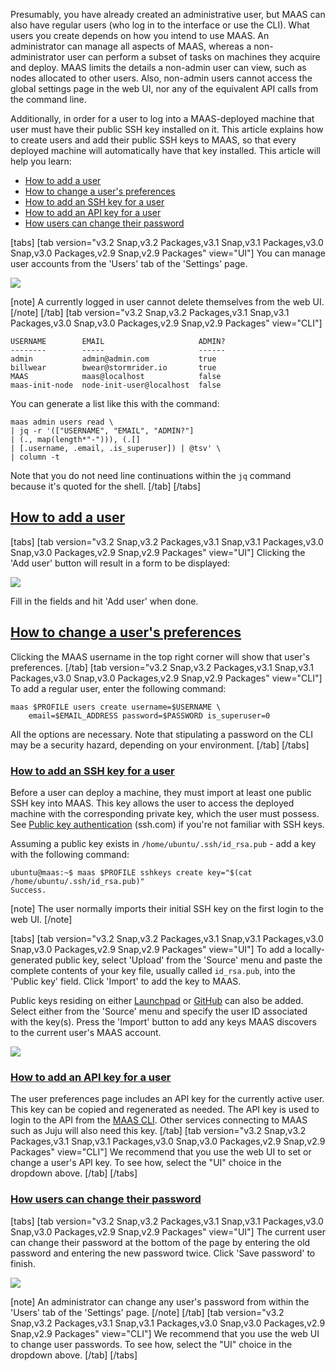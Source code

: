 <!-- "How to manage user accounts" -->
Presumably, you have already created an administrative user, but MAAS can also have regular users (who log in to the interface or use the CLI). What users you create depends on how you intend to use MAAS.  An administrator can manage all aspects of MAAS, whereas a non-administrator user can perform a subset of tasks on machines they acquire and deploy.  MAAS limits the details a non-admin user can view, such as nodes allocated to other users. Also, non-admin users cannot access the global settings page in the web UI, nor any of the equivalent API calls from the command line.

Additionally, in order for a user to log into a MAAS-deployed machine that user must have their public SSH key installed on it.  This article explains how to create users and add their public SSH keys to MAAS, so that every deployed machine will automatically have that key installed.  This article will help you learn:

* [How to add a user](#heading--add-a-user)
* [How to change a user's preferences](#heading--user-preferences)
* [How to add an SSH key for a user](#heading--ssh-keys)
* [How to add an API key for a user](#heading--api-key)
* [How users can change their password](#heading--change-password)

[tabs]
[tab version="v3.2 Snap,v3.2 Packages,v3.1 Snap,v3.1 Packages,v3.0 Snap,v3.0 Packages,v2.9 Snap,v2.9 Packages" view="UI"]
You can manage user accounts from the 'Users' tab of the 'Settings' page.

<a href="https://assets.ubuntu.com/v1/76402e4b-manage-user-accounts__2.4_current-users.png" target = "_blank"><img src="https://assets.ubuntu.com/v1/76402e4b-manage-user-accounts__2.4_current-users.png"></a>

[note]
A currently logged in user cannot delete themselves from the web UI.
[/note]
[/tab]
[tab version="v3.2 Snap,v3.2 Packages,v3.1 Snap,v3.1 Packages,v3.0 Snap,v3.0 Packages,v2.9 Snap,v2.9 Packages" view="CLI"]
```
USERNAME        EMAIL                     ADMIN?
--------        -----                     ------
admin           admin@admin.com           true
billwear        bwear@stormrider.io       true
MAAS            maas@localhost            false
maas-init-node  node-init-user@localhost  false
```

You can generate a list like this with the command:

```
maas admin users read \
| jq -r '(["USERNAME", "EMAIL", "ADMIN?"]
| (., map(length*"-"))), (.[]
| [.username, .email, .is_superuser]) | @tsv' \
| column -t
```

Note that you do not need line continuations within the `jq` command because it's quoted for the shell.
[/tab]
[/tabs]

<a href="#heading--add-a-user"><h2 id="heading--add-a-user">How to add a user</h2></a>

[tabs]
[tab version="v3.2 Snap,v3.2 Packages,v3.1 Snap,v3.1 Packages,v3.0 Snap,v3.0 Packages,v2.9 Snap,v2.9 Packages" view="UI"]
Clicking the 'Add user' button will result in a form to be displayed:

<a href="https://assets.ubuntu.com/v1/1c59c2c5-manage-user-accounts__2.4_add-user.png" target = "_blank"><img src="https://assets.ubuntu.com/v1/1c59c2c5-manage-user-accounts__2.4_add-user.png"></a>

Fill in the fields and hit 'Add user' when done.

<a href="#heading--user-preferences"><h2 id="heading--user-preferences">How to change a user's preferences</h2></a>

Clicking the MAAS username in the top right corner will show that user's preferences.
[/tab]
[tab version="v3.2 Snap,v3.2 Packages,v3.1 Snap,v3.1 Packages,v3.0 Snap,v3.0 Packages,v2.9 Snap,v2.9 Packages" view="CLI"]
To add a regular user, enter the following command:

```
maas $PROFILE users create username=$USERNAME \
    email=$EMAIL_ADDRESS password=$PASSWORD is_superuser=0
```

All the options are necessary. Note that stipulating a password on the CLI may be a security hazard, depending on your environment.
[/tab]
[/tabs]

<a href="#heading--ssh-keys"><h3 id="heading--ssh-keys">How to add an SSH key for a user</h3></a>

Before a user can deploy a machine, they must import at least one public SSH key into MAAS. This key allows the user to access the deployed machine with the corresponding private key, which the user must possess. See [Public key authentication](https://www.ssh.com/ssh/public-key-authentication) (ssh.com) if you're not familiar with SSH keys.

Assuming a public key exists in `/home/ubuntu/.ssh/id_rsa.pub` - add a key with the following command:
```
ubuntu@maas:~$ maas $PROFILE sshkeys create key="$(cat /home/ubuntu/.ssh/id_rsa.pub)"
Success.
```

[note]
The user normally imports their initial SSH key on the first login to the web UI.
[/note]

[tabs]
[tab version="v3.2 Snap,v3.2 Packages,v3.1 Snap,v3.1 Packages,v3.0 Snap,v3.0 Packages,v2.9 Snap,v2.9 Packages" view="UI"]
To add a locally-generated public key, select 'Upload' from the 'Source' menu and paste the complete contents of your key file, usually called `id_rsa.pub`, into the 'Public key' field. Click 'Import' to add the key to MAAS.

Public keys residing on either [Launchpad](https://help.launchpad.net/YourAccount) or [GitHub](https://help.github.com/articles/connecting-to-github-with-ssh/) can also be added. Select either from the 'Source' menu and specify the user ID associated with the key(s). Press the 'Import' button to add any keys MAAS discovers to the current user's MAAS account.

<a href="https://assets.ubuntu.com/v1/fc95765e-manage-user-accounts__2.4_add-user-ssh-key.png" target = "_blank"><img src="https://assets.ubuntu.com/v1/fc95765e-manage-user-accounts__2.4_add-user-ssh-key.png"></a>

<a href="#heading--api-key"><h3 id="heading--api-key">How to add an API key for a user</h3></a>

The user preferences page includes an API key for the currently active user. This key can be copied and regenerated as needed. The API key is used to login to the API from the [MAAS CLI](/t/how-to-use-the-maas-cli/5236).  Other services connecting to MAAS such as Juju will also need this key.
[/tab]
[tab version="v3.2 Snap,v3.2 Packages,v3.1 Snap,v3.1 Packages,v3.0 Snap,v3.0 Packages,v2.9 Snap,v2.9 Packages" view="CLI"]
We recommend that you use the web UI to set or change a user's API key.  To see how, select the "UI" choice in the dropdown above.
[/tab]
[/tabs]

<a href="#heading--change-password"><h3 id="heading--change-password">How users can change their password</h3></a>

[tabs]
[tab version="v3.2 Snap,v3.2 Packages,v3.1 Snap,v3.1 Packages,v3.0 Snap,v3.0 Packages,v2.9 Snap,v2.9 Packages" view="UI"]
The current user can change their password at the bottom of the page by entering the old password and entering the new password twice. Click 'Save password' to finish.

<a href="https://assets.ubuntu.com/v1/289ef578-manage-user-accounts__2.4_change-user-password.png" target = "_blank"><img src="https://assets.ubuntu.com/v1/289ef578-manage-user-accounts__2.4_change-user-password.png"></a>

[note]
An administrator can change any user's password from within the 'Users' tab of the 'Settings' page.
[/note]
[/tab]
[tab version="v3.2 Snap,v3.2 Packages,v3.1 Snap,v3.1 Packages,v3.0 Snap,v3.0 Packages,v2.9 Snap,v2.9 Packages" view="CLI"]
We recommend that you use the web UI to change user passwords.  To see how, select the "UI" choice in the dropdown above.
[/tab]
[/tabs]